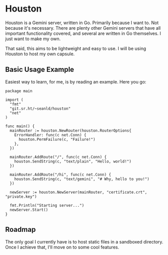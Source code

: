 # Houston

Houston is a Gemini server, written in Go. Primarily because I want to.
Not because it's necessary. There are plenty other Gemini servers that
have all important functionality covered, and several are written in Go
themselves. I just want to make my own.

That said, this aims to be lightweight and easy to use. I will be using
Houston to host my own capsule.


## Basic Usage Example

Easiest way to learn, for me, is by reading an example. Here you go:

    package main
    
    import (
      "fmt"
      "git.sr.ht/~seanld/houston"
      "net"
    )
    
    func main() {
      mainRouter := houston.NewRouter(houston.RouterOptions{
        ErrorHandler: func(c net.Conn) {
          houston.PermFailure(c, "Failure!")
        },
      })
    
      mainRouter.AddRoute("/", func(c net.Conn) {
        houston.SendString(c, "text/plain", "Hello, world!")
      })
    
      mainRouter.AddRoute("/hi", func(c net.Conn) {
        houston.SendString(c, "text/gemini", "# Why, hello to you!")
      })
    
      newServer := houston.NewServer(mainRouter, "certificate.crt", "private.key")
    
      fmt.Println("Starting server...")
      newServer.Start()
    }


## Roadmap

The only goal I currently have is to host static files in a sandboxed
directory. Once I achieve that, I'll move on to some cool features.

